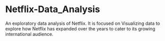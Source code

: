 # Netflix-Data_Analysis
An exploratory data analysis of Netflix. It is focused on Visualizing data to explore 
how Netflix has expanded over the years to cater to its growing international audience.
